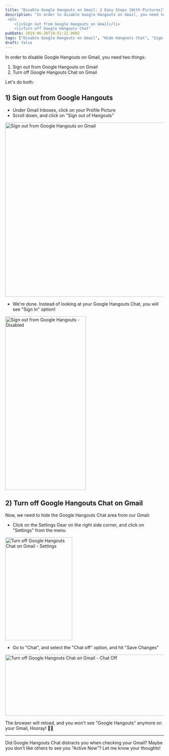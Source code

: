 ```yaml
---
title: "Disable Google Hangouts on Gmail: 2 Easy Steps [With Pictures]"
description: "In order to disable Google Hangouts on Gmail, you need two things: <ol>  	<li>Sign out from Google Hangouts on Gmail</li>  	<li>Turn off Google Hangouts Chat"
pubDate: 2019-06-26T10:51:22.000Z
tags: ["Disable Google Hangouts on Gmail", "Hide Hangouts Chat", "Sign Out from Google Hangouts on Gmail"]
draft: false
---
```


In order to disable Google Hangouts on Gmail, you need two things:
<ol>
 	<li>Sign out from Google Hangouts on Gmail</li>
 	<li>Turn off Google Hangouts Chat on Gmail</li>
</ol>
Let's do both:
<h2>1) Sign out from Google Hangouts</h2>
<ul>
 	<li>Under Gmail Inboxes, click on your Profile Picture</li>
 	<li>Scroll down, and click on "Sign out of Hangouts"</li>
</ul>
<img class="alignnone size-full wp-image-369" src="https://www.elharony.com/wp-content/uploads/2019/06/Sign-out-from-Google-Hangouts-on-Gmail.jpg" alt="Sign out from Google Hangouts on Gmail" width="513" height="553" />
<ul>
 	<li>We're done. Instead of looking at your Google Hangouts Chat, you will see "Sign In" option!</li>
</ul>
<img class="alignnone size-full wp-image-372" src="https://www.elharony.com/wp-content/uploads/2019/06/Sign-out-from-Google-Hangouts-Disabled.png" alt="Sign out from Google Hangouts - Disabled" width="256" height="551" />
<h2>2) Turn off Google Hangouts Chat on Gmail</h2>
Now, we need to hide the Google Hangouts Chat area from our Gmail:
<ul>
 	<li>Click on the Settings Gear on the right side corner, and click on "Settings" from the menu</li>
</ul>
<img class="alignnone size-full wp-image-370" src="https://www.elharony.com/wp-content/uploads/2019/06/Turn-off-Google-Hangouts-Chat-on-Gmail-Settings.png" alt="Turn off Google Hangouts Chat on Gmail - Settings" width="213" height="327" />
<ul>
 	<li>Go to "Chat", and select the "Chat off" option, and hit "Save Changes"</li>
</ul>
<img class="alignnone size-full wp-image-371" src="https://www.elharony.com/wp-content/uploads/2019/06/Turn-off-Google-Hangouts-Chat-on-Gmail-Chat-Off.png" alt="Turn off Google Hangouts Chat on Gmail - Chat Off" width="1146" height="194" />

The browser will reload, and you won't see "Google Hangouts" anymore on your Gmail, Hooray! 🎉🥂

---

Did Google Hangouts Chat distracts you when checking your Gmail? Maybe you don't like others to see you "Active Now"? Let me know your thoughts!